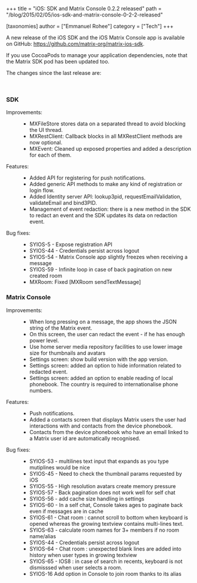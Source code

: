 +++
title = "iOS: SDK and Matrix Console 0.2.2 released"
path = "/blog/2015/02/05/ios-sdk-and-matrix-console-0-2-2-released"

[taxonomies]
author = ["Emmanuel Rohee"]
category = ["Tech"]
+++

A new release of the iOS SDK and the iOS Matrix Console app is available on GitHub: <a title="https://github.com/matrix-org/matrix-ios-sdk" href="https://github.com/matrix-org/matrix-ios-sdk">https://github.com/matrix-org/matrix-ios-sdk</a>.

If you use CocoaPods to manage your application dependencies, note that the Matrix SDK pod has been updated too.

The changes since the last release are:

&nbsp;
<h3>SDK</h3>
<dl><dt>Improvements:</dt><dd>
<ul>
	<li>MXFileStore stores data on a separated thread to avoid blocking the UI thread.</li>
	<li>MXRestClient: Callback blocks in all MXRestClient methods are now optional.</li>
	<li>MXEvent: Cleaned up exposed properties and added a description for each of them.</li>
</ul>
</dd><dt>Features:</dt><dd>
<ul>
	<li>Added API for registering for push notifications.</li>
	<li>Added generic API methods to make any kind of registration or login flow.</li>
	<li>Added Identity server API: lookup3pid, requestEmailValidation, validateEmail and bind3PID.</li>
	<li>Management of event redaction: there is a new method in the SDK to redact an event and the SDK updates its data on redaction event.</li>
</ul>
</dd><dt>Bug fixes:</dt><dd>
<ul>
	<li>SYIOS-5 - Expose registration API</li>
	<li>SYIOS-44 - Credentials persist across logout</li>
	<li>SYIOS-54 - Matrix Console app slightly freezes when receiving a message</li>
	<li>SYIOS-59 - Infinite loop in case of back pagination on new created room</li>
	<li>MXRoom: Fixed [MXRoom sendTextMessage]</li>
</ul>
</dd></dl>
<h3><a id="user-content-matrix-console" class="anchor" href="https://github.com/matrix-org/matrix-ios-sdk/blob/master/CHANGES.rst#matrix-console"></a>Matrix Console</h3>
<dl><dt>Improvements:</dt><dd>
<ul>
	<li>When long pressing on a message, the app shows the JSON string of the Matrix event.</li>
	<li>On this screen, the user can redact the event - if he has enough power level.</li>
	<li>Use home server media repository facilities to use lower image size for thumbnails and avatars</li>
	<li>Settings screen: show build version with the app version.</li>
	<li>Settings screen: added an option to hide information related to redacted event.</li>
	<li>Settings screen: added an option to enable reading of local phonebook. The country is required to internationalise phone numbers.</li>
</ul>
</dd><dt>Features:</dt><dd>
<ul>
	<li>Push notifications.</li>
	<li>Added a contacts screen that displays Matrix users the user had interactions with and contacts from the device phonebook.</li>
	<li>Contacts from the device phonebook who have an email linked to a Matrix user id are automatically recognised.</li>
</ul>
</dd><dt>Bug fixes:</dt><dd>
<ul>
	<li>SYIOS-53 - multilines text input that expands as you type mutiplines would be nice</li>
	<li>SYIOS-45 - Need to check the thumbnail params requested by iOS</li>
	<li>SYIOS-55 - High resolution avatars create memory pressure</li>
	<li>SYIOS-57 - Back pagination does not work well for self chat</li>
	<li>SYIOS-56 - add cache size handling in settings</li>
	<li>SYIOS-60 - In a self chat, Console takes ages to paginate back even if messages are in cache</li>
	<li>SYIOS-61 - Chat room : cannot scroll to bottom when keyboard is opened whereas the growing textview contains multi-lines text.</li>
	<li>SYIOS-63 - calculate room names for 3+ members if no room name/alias</li>
	<li>SYIOS-44 - Credentials persist across logout</li>
	<li>SYIOS-64 - Chat room : unexpected blank lines are added into history when user types in growing textview</li>
	<li>SYIOS-65 - IOS8 : in case of search in recents, keyboard is not dismisssed when user selects a room.</li>
	<li>SYIOS-16 Add option in Console to join room thanks to its alias</li>
</ul>
</dd></dl>
